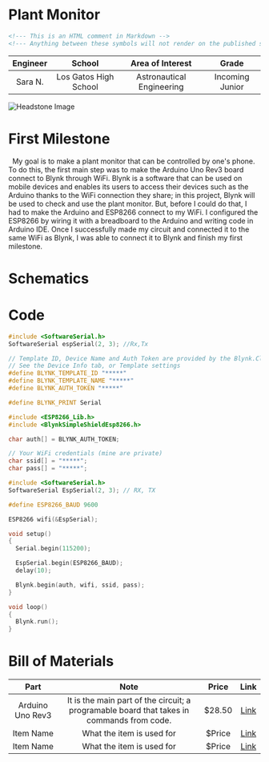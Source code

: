 # Plant Monitor
<!--- Replace this text with a brief description (2-3 sentences) of your project. This description should draw the reader in and make them interested in what you've built. You can include what the biggest challenges, takeaways, and triumphs from completing the project were. As you complete your portfolio, remember your audience is less familiar than you are with all that your project entails! -->

<!--- You should comment out all portions of your portfolio that you have not completed yet, as well as any instructions: -->
```HTML 
<!--- This is an HTML comment in Markdown -->
<!--- Anything between these symbols will not render on the published site -->
```

| **Engineer** | **School** | **Area of Interest** | **Grade** |
|:--:|:--:|:--:|:--:|
| Sara N. | Los Gatos High School | Astronautical Engineering | Incoming Junior

<!--- **Replace the BlueStamp logo below with an image of yourself and your completed project. Follow the guide [here](https://tomcam.github.io/least-github-pages/adding-images-github-pages-site.html) if you need help.** -->

![Headstone Image](logo.svg)
  
<!--- # Final Milestone

**Don't forget to replace the text below with the embedding for your milestone video. Go to Youtube, click Share -> Embed, and copy and paste the code to replace what's below.** 

<iframe width="560" height="315" src="https://www.youtube.com/embed/F7M7imOVGug" title="YouTube video player" frameborder="0" allow="accelerometer; autoplay; clipboard-write; encrypted-media; gyroscope; picture-in-picture; web-share" allowfullscreen></iframe>

For your final milestone, explain the outcome of your project. Key details to include are:
- What you've accomplished since your previous milestone
- What your biggest challenges and triumphs were at BSE
- A summary of key topics you learned about
- What you hope to learn in the future after everything you've learned at BSE



# Second Milestone

**Don't forget to replace the text below with the embedding for your milestone video. Go to Youtube, click Share -> Embed, and copy and paste the code to replace what's below.**

<iframe width="560" height="315" src="https://www.youtube.com/embed/y3VAmNlER5Y" title="YouTube video player" frameborder="0" allow="accelerometer; autoplay; clipboard-write; encrypted-media; gyroscope; picture-in-picture; web-share" allowfullscreen></iframe>

For your second milestone, explain what you've worked on since your previous milestone. You can highlight:
- Technical details of what you've accomplished and how they contribute to the final goal
- What has been surprising about the project so far
- Previous challenges you faced that you overcame
- What needs to be completed before your final milestone -->

# First Milestone

<!--- **Don't forget to replace the text below with the embedding for your milestone video. Go to Youtube, click Share -> Embed, and copy and paste the code to replace what's below.**

<iframe width="560" height="315" src="https://www.youtube.com/embed/CaCazFBhYKs" title="YouTube video player" frameborder="0" allow="accelerometer; autoplay; clipboard-write; encrypted-media; gyroscope; picture-in-picture; web-share" allowfullscreen></iframe> -->

&nbsp; My goal is to make a plant monitor that can be controlled by one's phone. To do this, the first main step was to make the Arduino Uno Rev3 board connect to Blynk through WiFi. Blynk is a software that can be used on mobile devices and enables its users to access their devices such as the Arduino thanks to the WiFi connection they share; in this project, Blynk will be used to check and use the plant monitor. But, before I could do that, I had to make the Arduino and ESP8266 connect to my WiFi. I configured the ESP8266 by wiring it with a breadboard to the Arduino and writing code in Arduino IDE. Once I successfully made my circuit and connected it to the same WiFi as Blynk, I was able to connect it to Blynk and finish my first milestone.

# Schematics 
<!--- Here's where you'll put images of your schematics. [Tinkercad](https://www.tinkercad.com/blog/official-guide-to-tinkercad-circuits) and [Fritzing](https://fritzing.org/learning/) are both great resources to create professional schematic diagrams, though BSE recommends Tinkercad because it can be done easily and for free in the browser. -->

# Code

```c++
#include <SoftwareSerial.h>
SoftwareSerial espSerial(2, 3); //Rx,Tx

// Template ID, Device Name and Auth Token are provided by the Blynk.Cloud (mine are private)
// See the Device Info tab, or Template settings
#define BLYNK_TEMPLATE_ID "*****"
#define BLYNK_TEMPLATE_NAME "*****"
#define BLYNK_AUTH_TOKEN "*****"

#define BLYNK_PRINT Serial

#include <ESP8266_Lib.h>
#include <BlynkSimpleShieldEsp8266.h>

char auth[] = BLYNK_AUTH_TOKEN;

// Your WiFi credentials (mine are private)
char ssid[] = "*****";
char pass[] = "*****";

#include <SoftwareSerial.h>
SoftwareSerial EspSerial(2, 3); // RX, TX

#define ESP8266_BAUD 9600

ESP8266 wifi(&EspSerial);

void setup()
{
  Serial.begin(115200);

  EspSerial.begin(ESP8266_BAUD);
  delay(10);

  Blynk.begin(auth, wifi, ssid, pass);
}

void loop()
{
  Blynk.run();
}
```

# Bill of Materials
<!--- Here's where you'll list the parts in your project. To add more rows, just copy and paste the example rows below.
Don't forget to place the link of where to buy each component inside the quotation marks in the corresponding row after href =. Follow the guide [here]([url](https://www.markdownguide.org/extended-syntax/)) to learn how to customize this to your project needs. -->

| **Part** | **Note** | **Price** | **Link** |
|:--:|:--:|:--:|:--:|
| Arduino Uno Rev3 | It is the main part of the circuit; a programable board that takes in commands from code. | $28.50 | <a href="https://www.amazon.com/Arduino-A000066-ARDUINO-UNO-R3/dp/B008GRTSV6/"> Link </a> |
| Item Name | What the item is used for | $Price | <a href="https://www.amazon.com/Arduino-A000066-ARDUINO-UNO-R3/dp/B008GRTSV6/"> Link </a> |
| Item Name | What the item is used for | $Price | <a href="https://www.amazon.com/Arduino-A000066-ARDUINO-UNO-R3/dp/B008GRTSV6/"> Link </a> |

<!--- # Other Resources/Examples
One of the best parts about Github is that you can view how other people set up their own work. Here are some past BSE portfolios that are awesome examples. You can view how they set up their portfolio, and you can view their index.md files to understand how they implemented different portfolio components.
- [Example 1](https://trashytuber.github.io/YimingJiaBlueStamp/)
- [Example 2](https://sviatil0.github.io/Sviatoslav_BSE/)
- [Example 3](https://arneshkumar.github.io/arneshbluestamp/)

To watch the BSE tutorial on how to create a portfolio, click here. -->
